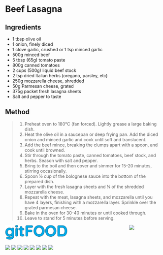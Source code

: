 # Beef Lasagna

## Ingredients

- 1 tbsp olive oil
- 1 onion, finely diced
- 1 clove garlic, crushed or 1 tsp minced garlic
- 500g minced beef
- 5 tbsp (65g) tomato paste
- 800g canned tomatoes
- 2 cups (500g) liquid beef stock
- 2 tsp dried Italian herbs (oregano, parsley, etc)
- 250g mozzarella cheese, shredded
- 50g Parmesan cheese, grated
- 375g packet fresh lasagna sheets
- Salt and pepper to taste

## Method

> 1. Preheat oven to 180°C (fan forced). Lightly grease a large baking dish.
> 2. Heat the olive oil in a saucepan or deep frying pan. Add the diced onion and minced garlic and cook until soft and translucent.
> 3. Add the beef mince, breaking the clumps apart with a spoon, and cook until browned.
> 4. Stir through the tomato paste, canned tomatoes, beef stock, and herbs. Season with salt and pepper.
> 5. Bring to the boil and then cover and simmer for 15-20 minutes, stirring occasionally.
> 6. Spoon ½ cup of the bolognese sauce into the bottom of the prepared dish.
> 7. Layer with the fresh lasagna sheets and ¼ of the shredded mozzarella cheese.
> 8. Repeat with the meat, lasagna sheets, and mozzarella until you have 4 layers, finishing with a mozzarella layer. Sprinkle over the grated parmesan cheese.
> 9. Bake in the oven for 30-40 minutes or until cooked through.
> 1. Leave to stand for 5 minutes before serving.

<img src="../images/logo_sm.png" width="40%" />

<img src="https://profile-counter.glitch.me/gitfood_beeflasagna/count.svg" width="20%" align="right" />

<img src="https://img.shields.io/badge/baked-blue.svg" /> <img src="https://img.shields.io/badge/beef-blue.svg" /> <img src="https://img.shields.io/badge/dairy-blue.svg" /> <img src="https://img.shields.io/badge/dinner-blue.svg" /> <img src="https://img.shields.io/badge/easy-blue.svg" /> <img src="https://img.shields.io/badge/italian-blue.svg" /> <img src="https://img.shields.io/badge/pasta-blue.svg" /> <img src="https://img.shields.io/badge/stovetop-blue.svg" /> 